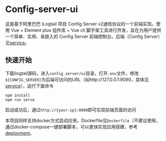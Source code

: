 # Config-server-ui
这是基于阿里巴巴 iLogtail 项目 Config Server v2通信协议的一个前端实现。使用 Vue + Element plus 组件库 + Vue cli 脚手架工具进行开发，旨在为用户提供一个简单、实用、易嵌入的 Config Server 前端控制台。后端（Config Server）见[service](service.md)。
## 快速开始

下载ilogtail源码，进入`config_server/ui`目录，打开`.env`文件，修改`${CONFIG_SERVER}`为后端可访问的URL（如http://127.0.0.1:9090，具体见[service](service.md)），运行下面命令

```shell
npm install
npm run serve
```

启动成功后，通过`http://{your-ip}:8080`即可实现前端页面的访问

本项目同样支持docker方式启动应用，Dockerfile见`Dockerfile`（不建议使用，通过docker-compose一键部署脚本，可以更快实现应用搭建，参考[deployment](deployment.md)。